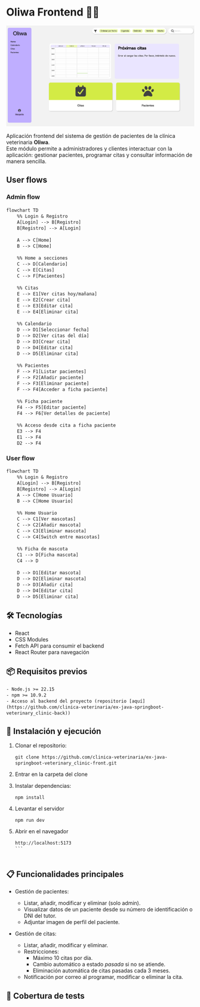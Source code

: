 # Oliwa Frontend 🐶🐱
![Home Page preview](src/assets/homepage.png)

Aplicación frontend del sistema de gestión de pacientes de la clínica veterinaria **Oliwa**.  
Este módulo permite a administradores y clientes interactuar con la aplicación: gestionar pacientes, programar citas y consultar información de manera sencilla.

## User flows
### Admin flow
```mermaid
flowchart TD
    %% Login & Registro
    A[Login] --> B[Registro]
    B[Registro] --> A[Login]

    A --> C[Home]
    B --> C[Home]

    %% Home a secciones
    C --> D[Calendario]
    C --> E[Citas]
    C --> F[Pacientes]

    %% Citas
    E --> E1[Ver citas hoy/mañana]
    E --> E2[Crear cita]
    E --> E3[Editar cita]
    E --> E4[Eliminar cita]

    %% Calendario
    D --> D1[Seleccionar fecha]
    D --> D2[Ver citas del día]
    D --> D3[Crear cita]
    D --> D4[Editar cita]
    D --> D5[Eliminar cita]

    %% Pacientes
    F --> F1[Listar pacientes]
    F --> F2[Añadir paciente]
    F --> F3[Eliminar paciente]
    F --> F4[Acceder a ficha paciente]

    %% Ficha paciente
    F4 --> F5[Editar paciente]
    F4 --> F6[Ver detalles de paciente]

    %% Acceso desde cita a ficha paciente
    E3 --> F4
    E1 --> F4
    D2 --> F4
```

### User flow
```mermaid
flowchart TD
    %% Login & Registro
    A[Login] --> B[Registro]
    B[Registro] --> A[Login]
    A --> C[Home Usuario]
    B --> C[Home Usuario]

    %% Home Usuario
    C --> C1[Ver mascotas]
    C --> C2[Añadir mascota]
    C --> C3[Eliminar mascota]
    C --> C4[Switch entre mascotas]

    %% Ficha de mascota
    C1 --> D[Ficha mascota]
    C4 --> D

    D --> D1[Editar mascota]
    D --> D2[Eliminar mascota]
    D --> D3[Añadir cita]
    D --> D4[Editar cita]
    D --> D5[Eliminar cita]
```

## 🛠️ Tecnologías

- React
- CSS Modules
- Fetch API para consumir el backend
- React Router para navegación

## 📦 Requisitos previos

```
- Node.js >= 22.15
- npm >= 10.9.2
- Acceso al backend del proyecto (repositorio [aquí](https://github.com/clinica-veterinaria/ex-java-springboot-veterinary_clinic-back))
```

## 🚀 Instalación y ejecución

1. Clonar el repositorio:
   ```
   git clone https://github.com/clinica-veterinaria/ex-java-springboot-veterinary_clinic-front.git
    ```

2. Entrar en la carpeta del clone

3. Instalar dependencias:
    ```
    npm install
    ````

4. Levantar el servidor
    ```
    npm run dev
    ```

5. Abrir en el navegador
    ````
    http://localhost:5173
    ```


## 📋 Funcionalidades principales

- Gestión de pacientes:
  - Listar, añadir, modificar y eliminar (solo admin).
  - Visualizar datos de un paciente desde su número de identificación o DNI del tutor.
  - Adjuntar imagen de perfil del paciente.

- Gestión de citas:
  - Listar, añadir, modificar y eliminar.
  - Restricciones:
    - Máximo 10 citas por día.
    - Cambio automático a estado *pasada* si no se atiende.
    - Eliminación automática de citas pasadas cada 3 meses.
  - Notificación por correo al programar, modificar o eliminar la cita.

## 🧪 Cobertura de tests
